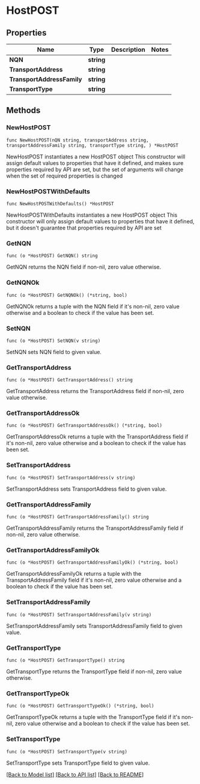 # HostPOST

## Properties

Name | Type | Description | Notes
------------ | ------------- | ------------- | -------------
**NQN** | **string** |  | 
**TransportAddress** | **string** |  | 
**TransportAddressFamily** | **string** |  | 
**TransportType** | **string** |  | 

## Methods

### NewHostPOST

`func NewHostPOST(nQN string, transportAddress string, transportAddressFamily string, transportType string, ) *HostPOST`

NewHostPOST instantiates a new HostPOST object
This constructor will assign default values to properties that have it defined,
and makes sure properties required by API are set, but the set of arguments
will change when the set of required properties is changed

### NewHostPOSTWithDefaults

`func NewHostPOSTWithDefaults() *HostPOST`

NewHostPOSTWithDefaults instantiates a new HostPOST object
This constructor will only assign default values to properties that have it defined,
but it doesn't guarantee that properties required by API are set

### GetNQN

`func (o *HostPOST) GetNQN() string`

GetNQN returns the NQN field if non-nil, zero value otherwise.

### GetNQNOk

`func (o *HostPOST) GetNQNOk() (*string, bool)`

GetNQNOk returns a tuple with the NQN field if it's non-nil, zero value otherwise
and a boolean to check if the value has been set.

### SetNQN

`func (o *HostPOST) SetNQN(v string)`

SetNQN sets NQN field to given value.


### GetTransportAddress

`func (o *HostPOST) GetTransportAddress() string`

GetTransportAddress returns the TransportAddress field if non-nil, zero value otherwise.

### GetTransportAddressOk

`func (o *HostPOST) GetTransportAddressOk() (*string, bool)`

GetTransportAddressOk returns a tuple with the TransportAddress field if it's non-nil, zero value otherwise
and a boolean to check if the value has been set.

### SetTransportAddress

`func (o *HostPOST) SetTransportAddress(v string)`

SetTransportAddress sets TransportAddress field to given value.


### GetTransportAddressFamily

`func (o *HostPOST) GetTransportAddressFamily() string`

GetTransportAddressFamily returns the TransportAddressFamily field if non-nil, zero value otherwise.

### GetTransportAddressFamilyOk

`func (o *HostPOST) GetTransportAddressFamilyOk() (*string, bool)`

GetTransportAddressFamilyOk returns a tuple with the TransportAddressFamily field if it's non-nil, zero value otherwise
and a boolean to check if the value has been set.

### SetTransportAddressFamily

`func (o *HostPOST) SetTransportAddressFamily(v string)`

SetTransportAddressFamily sets TransportAddressFamily field to given value.


### GetTransportType

`func (o *HostPOST) GetTransportType() string`

GetTransportType returns the TransportType field if non-nil, zero value otherwise.

### GetTransportTypeOk

`func (o *HostPOST) GetTransportTypeOk() (*string, bool)`

GetTransportTypeOk returns a tuple with the TransportType field if it's non-nil, zero value otherwise
and a boolean to check if the value has been set.

### SetTransportType

`func (o *HostPOST) SetTransportType(v string)`

SetTransportType sets TransportType field to given value.



[[Back to Model list]](../README.md#documentation-for-models) [[Back to API list]](../README.md#documentation-for-api-endpoints) [[Back to README]](../README.md)


